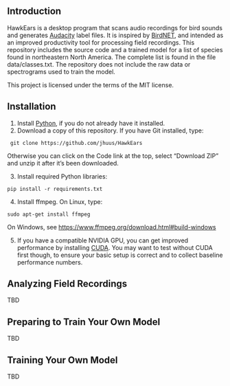 ## Introduction
HawkEars is a desktop program that scans audio recordings for bird sounds and generates [Audacity](https://www.audacityteam.org/) label files. It is inspired by [BirdNET](https://github.com/kahst/BirdNET), and intended as an improved productivity tool for processing field recordings. This repository includes the source code and a trained model for a list of species found in northeastern North America. The complete list is found in the file data/classes.txt. The repository does not include the raw data or spectrograms used to train the model.

This project is licensed under the terms of the MIT license.

## Installation
1.	Install [Python](https://www.python.org/downloads/), if you do not already have it installed.
2.	Download a copy of this repository. If you have Git installed, type:

```
 git clone https://github.com/jhuus/HawkEars
```
 
Otherwise you can click on the Code link at the top, select “Download ZIP” and unzip it after it’s been downloaded.

3.	Install required Python libraries:

```
pip install -r requirements.txt
```

4.	Install ffmpeg. On Linux, type:

```
sudo apt-get install ffmpeg
```

On Windows, see https://www.ffmpeg.org/download.html#build-windows 

5. If you have a compatible NVIDIA GPU, you can get improved performance by installing [CUDA](https://docs.nvidia.com/cuda/). You may want to test without CUDA first though, to ensure your basic setup is correct and to collect baseline performance numbers. 

## Analyzing Field Recordings
TBD

## Preparing to Train Your Own Model
TBD

## Training Your Own Model
TBD
